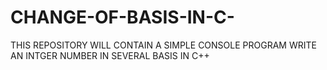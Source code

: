 # CHANGE-OF-BASIS-IN-C-
 THIS REPOSITORY WILL CONTAIN A SIMPLE CONSOLE PROGRAM  WRITE AN INTGER NUMBER IN SEVERAL BASIS IN C++
